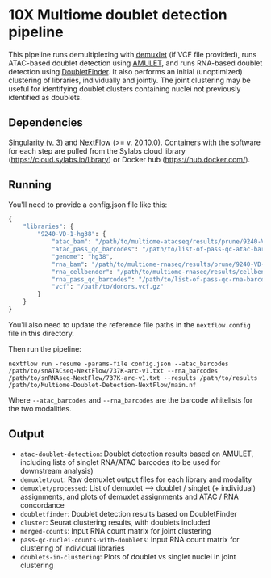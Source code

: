 # 10X Multiome doublet detection pipeline

This pipeline runs demultiplexing with [demuxlet](https://github.com/statgen/popscle) (if VCF file provided), runs ATAC-based doublet detection using [AMULET](https://github.com/UcarLab/AMULET), and runs RNA-based doublet detection using [DoubletFinder](https://github.com/chris-mcginnis-ucsf/DoubletFinder). It also performs an initial (unoptimized) clustering of libraries, individually and jointly. The joint clustering may be useful for identifying doublet clusters containing nuclei not previously identified as doublets.

## Dependencies
[Singularity (v. 3)](https://docs.sylabs.io/guides/3.0/user-guide/) and [NextFlow](https://www.nextflow.io/) (>= v. 20.10.0). Containers with the software for each step are pulled from the Sylabs cloud library (https://cloud.sylabs.io/library) or Docker hub (https://hub.docker.com/).

## Running

You'll need to provide a config.json file like this:

```python
{
    "libraries": {
        "9240-VD-1-hg38": {
            "atac_bam": "/path/to/multiome-atacseq/results/prune/9240-VD-1-hg38.pruned.bam",
            "atac_pass_qc_barcodes": "/path/to/list-of-pass-qc-atac-barcodes.txt",
            "genome": "hg38",
            "rna_bam": "/path/to/multiome-rnaseq/results/prune/9240-VD-1-hg38.before-dedup.bam",
            "rna_cellbender": "/path/to/multiome-rnaseq/results/cellbender/9240-VD-1-hg38.cellbender_FPR_0.05.h5",
            "rna_pass_qc_barcodes": "/path/to/list-of-pass-qc-rna-barcodes.txt",
            "vcf": "/path/to/donors.vcf.gz"
        }
    }
}
```

You'll also need to update the reference file paths in the `nextflow.config` file in this directory.

Then run the pipeline:

```bin
nextflow run -resume -params-file config.json --atac_barcodes /path/to/snATACseq-NextFlow/737K-arc-v1.txt --rna_barcodes /path/to/snRNAseq-NextFlow/737K-arc-v1.txt --results /path/to/results /path/to/Multiome-Doublet-Detection-NextFlow/main.nf
```

Where `--atac_barcodes` and `--rna_barcodes` are the barcode whitelists for the two modalities.

## Output

* `atac-doublet-detection`: Doublet detection results based on AMULET, including lists of singlet RNA/ATAC barcodes (to be used for downstream analysis)
* `demuxlet/out`: Raw demuxlet output files for each library and modality
* `demuxlet/processed`: List of demuxlet --> doublet / singlet (+ individual) assignments, and plots of demuxlet assignments and ATAC / RNA concordance
* `doubletfinder`: Doublet detection results based on DoubletFinder
* `cluster`: Seurat clustering results, with doublets included
* `merged-counts`: Input RNA count matrix for joint clustering
* `pass-qc-nuclei-counts-with-doublets`: Input RNA count matrix for clustering of individual libraries
* `doublets-in-clustering`: Plots of doublet vs singlet nuclei in joint clustering
